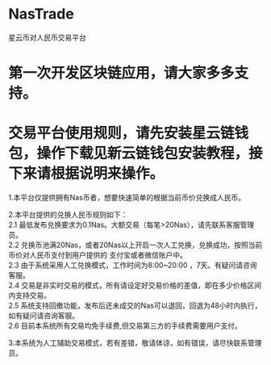 # NasTrade
星云币对人民币交易平台

# 第一次开发区块链应用，请大家多多支持。

# 交易平台使用规则，请先安装星云链钱包，操作下载见新云链钱包安装教程，接下来请根据说明来操作。

1.本平台仅提供拥有Nas币者，想要快速简单的根据当前币价兑换成人民币。  

2.本平台提供的兑换人民币规则如下：  
2.1 最低发布兑换要求为0.1Nas。大额交易（每笔>20Nas），请先联系客服管理员。  
2.2 兑换币池满20Nas，或者20Nas以上开启一次人工兑换，兑换成功，按照当前币价对人民币支付到用户提供的 支付宝或者微信账户中。  
2.3 由于系统采用人工兑换模式，工作时间为8:00~20:00 ，7天。有疑问请咨询客服。  
2.4 交易是非实时交易的模式，所有请设定好交易价格的差值，即在多少价格区间内支持交易。  
2.5 系统支持回撤功能，发布后还未成交的Nas可以退回，回退为48小时内执行，如有疑问请咨询客服。  
2.6 目前本系统所有交易均免手续费,但交易第三方的手续费需要用户支付。  
  
3.本系统为人工辅助交易模式，若有差错，敬请体谅，如有错误，请尽快联系管理员。  
